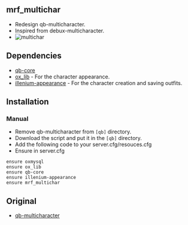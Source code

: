 ## mrf_multichar
* Redesign qb-multicharacter.
* Inspired from debux-multicharacter.
* ![multichar](https://media.discordapp.net/attachments/1003822642379374703/1131542859380695040/multi.png)

## Dependencies
- [qb-core](https://github.com/qbcore-framework/qb-core)
- [ox_lib](https://github.com/overextended/ox_lib) - For the character appearance.
- [illenium-appearance](https://github.com/iLLeniumStudios/illenium-appearance) - For the character creation and saving outfits.

## Installation
### Manual
- Remove qb-multicharacter from `[qb]` directory.
- Download the script and put it in the `[qb]` directory.
- Add the following code to your server.cfg/resouces.cfg
- Ensure in server.cfg

```
ensure oxmysql
ensure ox_lib
ensure qb-core
ensure illenium-appearance
ensure mrf_multichar
```

## Original
- [qb-multicharacter](https://github.com/qbcore-framework/qb-multicharacter)